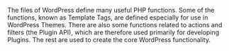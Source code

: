 The files of WordPress define many useful PHP functions. Some of the functions, known as Template Tags, are defined especially for use in WordPress Themes. There are also some functions related to actions and filters (the Plugin API), which are therefore used primarily for developing Plugins. The rest are used to create the core WordPress functionality.
